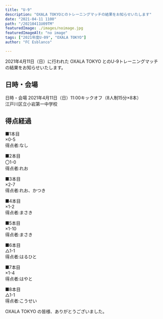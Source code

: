 ```yaml
---
title: "U-9"
description: "OXALA TOKYOとのトレーニングマッチの結果をお知らせいたします"
date: "2021-04-11 1100"
path: "/20210411U09TM"
featuredImage: ./images/noimage.jpg
featuredImageAlt: "no image"
tags: ["2021年度U-09", "OXALA TOKYO"]
author: "FC Esblanco"

---
```


2021年4月11日（日）に行われた OXALA TOKYO とのU-9トレーニングマッチの結果をお知らせいたします。

## 日時・会場

日時・会場
2021年4月11日（日）11:00キックオフ（8人制15分×8本）  
江戸川区立小岩第一中学校

## 得点経過

■1本目  
×0-5  
得点者:なし

■2本目  
〇1-0  
得点者:れお

■3本目  
×2-7  
得点者:れお、かつき

■4本目  
×1-2  
得点者:まさき

■5本目  
×1-10  
得点者:まさき

■6本目  
△1-1  
得点者:はるひと

■7本目  
×1-4  
得点者:はやと

■8本目  
△1-1  
得点者:こうせい


OXALA TOKYO の皆様、ありがとうございました。
